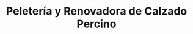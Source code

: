 ---
title: "Peletería y Renovadora de Calzado Percino"
url: /cholula/peleteria-y-renovadora-de-calzado-percino/
shop: zapatos
---